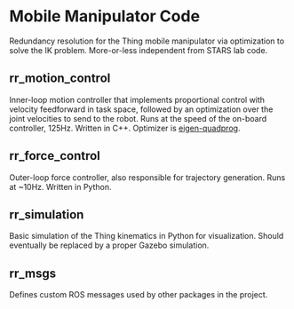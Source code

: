 # Mobile Manipulator Code

Redundancy resolution for the Thing mobile manipulator via optimization to
solve the IK problem. More-or-less independent from STARS lab code.

## rr_motion_control

Inner-loop motion controller that implements proportional control with velocity
feedforward in task space, followed by an optimization over the joint
velocities to send to the robot. Runs at the speed of the on-board controller,
125Hz. Written in C++. Optimizer is
[eigen-quadprog](https://github.com/jrl-umi3218/eigen-quadprog).

## rr_force_control

Outer-loop force controller, also responsible for trajectory generation. Runs
at ~10Hz. Written in Python.

## rr_simulation

Basic simulation of the Thing kinematics in Python for visualization. Should
eventually be replaced by a proper Gazebo simulation.

## rr_msgs

Defines custom ROS messages used by other packages in the project.
